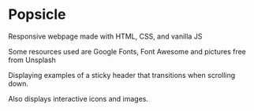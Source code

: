 # Popsicle

Responsive webpage made with HTML, CSS, and vanilla JS

Some resources used are Google Fonts, Font Awesome and pictures free from Unsplash

Displaying examples of a sticky header that transitions when scrolling down. 

Also displays interactive icons and images. 

